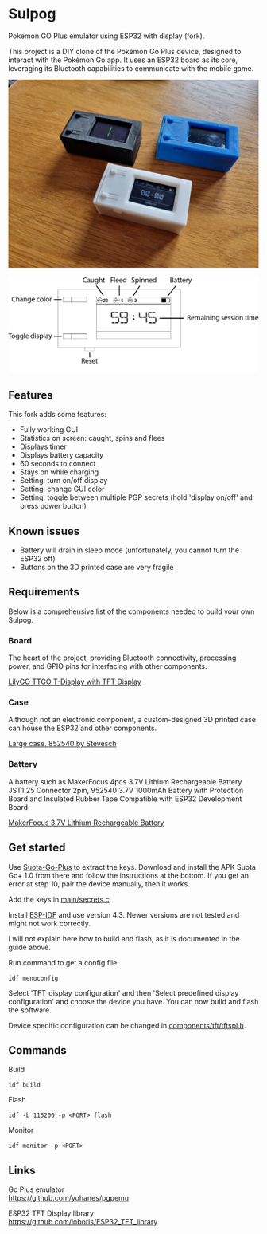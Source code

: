 # Sulpog
Pokemon GO Plus emulator using ESP32 with display (fork).

This project is a DIY clone of the Pokémon Go Plus device, designed to interact with the Pokémon Go app. It uses an ESP32 board as its core, leveraging its Bluetooth capabilities to communicate with the mobile game. 

![Alt text](Sulpogs.jpg?raw=true "Sulpogs")

![Alt text](Diagram.png?raw=true "Diagram")

## Features
This fork adds some features:

* Fully working GUI
* Statistics on screen: caught, spins and flees
* Displays timer
* Displays battery capacity
* 60 seconds to connect
* Stays on while charging
* Setting: turn on/off display
* Setting: change GUI color
* Setting: toggle between multiple PGP secrets (hold 'display on/off' and press power button)

## Known issues
* Battery will drain in sleep mode (unfortunately, you cannot turn the ESP32 off)
* Buttons on the 3D printed case are very fragile

## Requirements
Below is a comprehensive list of the components needed to build your own Sulpog.

### Board
The heart of the project, providing Bluetooth connectivity, processing power, and GPIO pins for interfacing with other components.

[LilyGO TTGO T-Display with TFT Display](https://aliexpress.com/item/33048962331.html)

### Case
Although not an electronic component, a custom-designed 3D printed case can house the ESP32 and other components.

[Large case, 852540 by Stevesch](https://www.thingiverse.com/thing:4183337)

### Battery
A battery such as MakerFocus 4pcs 3.7V Lithium Rechargeable Battery JST1.25 Connector 2pin, 952540 3.7V 1000mAh Battery with Protection Board and Insulated Rubber Tape Compatible with ESP32 Development Board.

[MakerFocus 3.7V Lithium Rechargeable Battery](https://www.amazon.com/dp/B07CXNQ3ZR/ref=cm_sw_em_r_mt_dp_U_0XovEbVB7EPGM)

## Get started
Use [Suota-Go-Plus](https://github.com/Jesus805/Suota-Go-Plus) to extract the keys. Download and install the APK Suota Go+ 1.0 from there and follow the instructions at the bottom. If you get an error at step 10, pair the device manually, then it works.

Add the keys in [main/secrets.c](main/secrets.c).

Install [ESP-IDF](https://docs.espressif.com/projects/esp-idf/en/release-v4.3/esp32/get-started/index.html) and use version 4.3. Newer versions are not tested and might not work correctly.

I will not explain here how to build and flash, as it is documented in the guide above.

Run command to get a config file.
```
idf menuconfig
```

Select 'TFT_display_configuration' and then 'Select predefined display configuration' and choose the device you have. You can now build and flash the software.

Device specific configuration can be changed in [components/tft/tftspi.h](components/tft/tftspi.h).

## Commands
Build
```
idf build
```

Flash
```
idf -b 115200 -p <PORT> flash
```

Monitor
```
idf monitor -p <PORT>
```

## Links
Go Plus emulator\
https://github.com/yohanes/pgpemu

ESP32 TFT Display library\
https://github.com/loboris/ESP32_TFT_library
